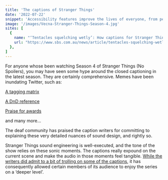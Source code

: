 ```yaml
---
title: 'The captions of Stranger Things'
date: '2022-07-22'
snippet: 'Accessibility features improve the lives of everyone, from permanent to situational. I turn on closed captions when watching TV in my bedroom, typically because my toddler is sleeping right across the hall. This is a great example of situational accessibility, and why it’s such an important consideration when delivering content to users.'
image: '/images/Vecna-Stranger-Things-Season-4.jpg'
sites: [
  { 
    name: "‘Tentacles squelching wetly’: How captions for Stranger Things have raised the bar for accessibility", 
    url: "https://www.sbs.com.au/news/article/tentacles-squelching-wetly-how-captions-for-stranger-things-have-raised-the-bar-for-accessibility/hqll2p9oq" 
  },
]
---
```


For anyone whose been watching Season 4 of Stranger Things (No Spoilers), you may have seen some hype around the closed captioning in the latest season. They are certainly comprehensive. Memes have been inundating Twitter, such as:

[A tagging matrix](https://twitter.com/nathanwpyle/status/1536734247846920199)

[A DnD reference](https://twitter.com/jennylhowe/status/1543073865747894273?ref_src=twsrc%5Etfw%7Ctwcamp%5Etweetembed%7Ctwterm%5E1543073865747894273%7Ctwgr%5E%7Ctwcon%5Es1_&ref_url=https%3A%2F%2Fin.mashable.com%2Fentertainment%2F34371%2Fthe-internet-believes-stranger-things-season-4-subtitles-writer-deserves-an-award-and-we-totally-agr)

[Praise for awards](https://twitter.com/heatherberm/status/1544855260241461249?ref_src=twsrc%5Etfw%7Ctwcamp%5Etweetembed%7Ctwterm%5E1544855260241461249%7Ctwgr%5E%7Ctwcon%5Es1_&ref_url=https%3A%2F%2Fwww.buzzfeed.com%2Fjenniferabidor%2Fstranger-things-closed-captions-season-4-volume-2)

and many more...

The deaf community has praised the caption writers for committing to explaining these very detailed nuances of sound design, and rightly so. 

Stranger Things sound engineering is well-executed, and the tone of the show relies on these sonic moments. The captions really expound on the current scene and make the audio in those moments feel tangible. [While the writers did admit to a bit of trolling on some of the captions](https://www.elitedaily.com/entertainment/stranger-things-4-subtitles-team-admitted-trolling), it has consequently allowed certain members of its audience to enjoy the series on a ‘deeper level’.